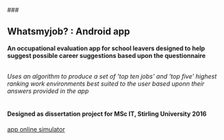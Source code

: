 ###<h2> Whatsmyjob? : Android app</h2>

<b>An occupational evaluation app for school leavers designed to help suggest possible career suggestions based upon the questionnaire</b><br></br>

<i>Uses an algorithm to produce a set of 'top ten jobs' and 'top five' highest ranking work environments best suited to the user based uponn their answers provided in the app</i><br></br>

<b><h4>Designed as dissertation project for MSc IT, Stirling University 2016</h4></b>

[app online simulator](http://tinyurl.com/hswqom6)
